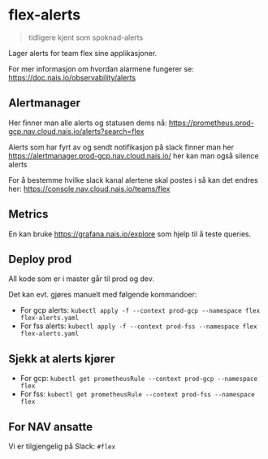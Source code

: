 # flex-alerts

> tidligere kjent som spoknad-alerts

Lager alerts for team flex sine applikasjoner.

For mer informasjon om hvordan alarmene fungerer se: https://doc.nais.io/observability/alerts

## Alertmanager
Her finner man alle alerts og statusen dems nå: https://prometheus.prod-gcp.nav.cloud.nais.io/alerts?search=flex

Alerts som har fyrt av og sendt notifikasjon på slack finner man her https://alertmanager.prod-gcp.nav.cloud.nais.io/
her kan man også silence alerts

For å bestemme hvilke slack kanal alertene skal postes i så kan det endres her: https://console.nav.cloud.nais.io/teams/flex


## Metrics
En kan bruke https://grafana.nais.io/explore som hjelp til å teste queries.

## Deploy prod
All kode som er i master går til prod og dev.

Det kan evt. gjøres manuelt med følgende kommandoer:
* For gcp alerts: `kubectl apply -f --context prod-gcp --namespace flex flex-alerts.yaml`
* For fss alerts: `kubectl apply -f --context prod-fss --namespace flex flex-alerts.yaml`

## Sjekk at alerts kjører
* For gcp: `kubectl get prometheusRule --context prod-gcp --namespace flex`
* For fss: `kubectl get prometheusRule --context prod-fss --namespace flex`

## For NAV ansatte
Vi er tilgjengelig på Slack: `#flex`
